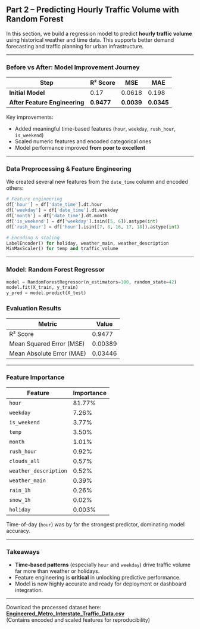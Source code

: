 ## Part 2 – Predicting Hourly Traffic Volume with Random Forest

In this section, we build a regression model to predict **hourly traffic volume** using historical weather and time data. This supports better demand forecasting and traffic planning for urban infrastructure.

---

### Before vs After: Model Improvement Journey

| Step                | R² Score | MSE     | MAE     |
|---------------------|----------|---------|---------|
| **Initial Model**   | 0.17     | 0.0618  | 0.198   |
| **After Feature Engineering** | **0.9477** | **0.0039** | **0.0345** |

Key improvements:
- Added meaningful time-based features (`hour`, `weekday`, `rush_hour`, `is_weekend`)
- Scaled numeric features and encoded categorical ones
- Model performance improved **from poor to excellent**

---

### Data Preprocessing & Feature Engineering

We created several new features from the `date_time` column and encoded others:

```python
# Feature engineering
df['hour'] = df['date_time'].dt.hour
df['weekday'] = df['date_time'].dt.weekday
df['month'] = df['date_time'].dt.month
df['is_weekend'] = df['weekday'].isin([5, 6]).astype(int)
df['rush_hour'] = df['hour'].isin([7, 8, 16, 17, 18]).astype(int)

# Encoding & scaling
LabelEncoder() for holiday, weather_main, weather_description
MinMaxScaler() for temp and traffic_volume
```

---

### Model: Random Forest Regressor

```python
model = RandomForestRegressor(n_estimators=100, random_state=42)
model.fit(X_train, y_train)
y_pred = model.predict(X_test)
```

### Evaluation Results

| Metric                   | Value     |
|--------------------------|-----------|
| R² Score                 | 0.9477    |
| Mean Squared Error (MSE) | 0.00389   |
| Mean Absolute Error (MAE)| 0.03446   |

---

### Feature Importance

| Feature              | Importance |
|----------------------|------------|
| `hour`               | 81.77%     |
| `weekday`            | 7.26%      |
| `is_weekend`         | 3.77%      |
| `temp`               | 3.50%      |
| `month`              | 1.01%      |
| `rush_hour`          | 0.92%      |
| `clouds_all`         | 0.57%      |
| `weather_description`| 0.52%      |
| `weather_main`       | 0.39%      |
| `rain_1h`            | 0.26%      |
| `snow_1h`            | 0.02%      |
| `holiday`            | 0.003%     |

Time-of-day (`hour`) was by far the strongest predictor, dominating model accuracy.

---

### Takeaways

- **Time-based patterns** (especially `hour` and `weekday`) drive traffic volume far more than weather or holidays.
- Feature engineering is **critical** in unlocking predictive performance.
- Model is now highly accurate and ready for deployment or dashboard integration.

---

Download the processed dataset here:  
**[Engineered_Metro_Interstate_Traffic_Data.csv](./Datasets/Preprocessed_Metro_Interstate_Traffic_Data.csv)**  
(Contains encoded and scaled features for reproducibility)

